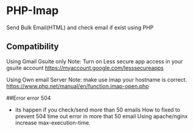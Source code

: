 # PHP-Imap
Send Bulk Email(HTML) and check email if exist using PHP 

## Compatibility
Using Gmail Gsuite only
Note: Turn on Less secure app access in your gsuite account
https://myaccount.google.com/lesssecureapps

Using Own email Server
Note: make use imap your hostname is correct.
https://www.php.net/manual/en/function.imap-open.php

##Error
error 504 
* its happen if you check/send more than 50 emails
How to fixed to prevent 504 time out error in more that 50 email
Using apache/nginx
increase max-execution-time.
